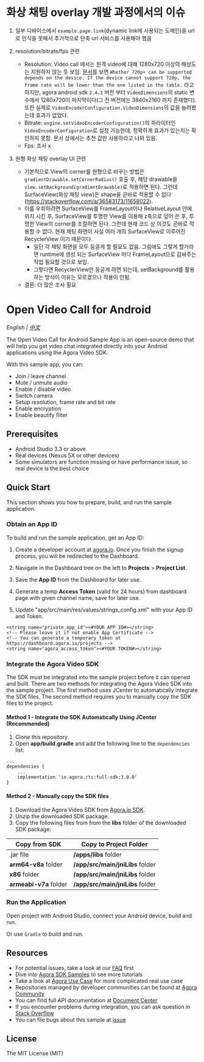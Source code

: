 # 화상 채팅 overlay 개발 과정에서의 이슈

1. 일부 디바이스에서 ```example.page.link```(dynamic link에 사용되는 도메인)을 url로 인식을 못해서 추가적으로 단축 url 서비스를 사용해야 했음
2. resolution/bitrate/fps 관련
  
     - Resolution:  Video call 에서는 원격 video에 대해 1280x720 이상의 해상도는 지원하지 않는 듯 보임. [문서](https://docs.agora.io/en/faqs/API%20Reference/java/v2.4/classio_1_1agora_1_1rtc_1_1video_1_1_video_encoder_configuration.html)를 보면 ```Whether 720p+ can be supported depends on the device. If the device cannot support 720p, the frame rate will be lower than the one listed in the table.``` 라고 하지만, agora android sdk ```2.4.1``` 버전 부터 ```VideoDimensions```의 static 변수에서 1280x720이 마지막이다(그 전 버전에는 3840x2160 까지 존재했다). 또한 실제로 ```VideoEncoderConfiguration.VideoDimensions```의 값을 늘려봤는데 효과가 없었다.
     - Bitrate: ```engine.setVideoEncoderConfiguration()```의 파라미터인 ```VideoEncoderConfiguration```로 설정 가능한데, 정확하게 효과가 있는지는 확인하지 못함. 문서 상에서는 추천 값만 사용하라고 나와 있음.
     - Fps: 조사 x
3. 원형 화상 채팅 overlay UI 관련

    - 기본적으로 View의 corner를 원형으로 바꾸는 방법은 ```gradientDrawable.setCornerRadius()``` 호출 후, 해당 drawable을 ```view.setBackground(gradientDrawable)```로 적용하면 된다. 그런데 SurfaceView(화상 채팅 view)은 shape을 곧바로 적용할 수 없다(https://stackoverflow.com/a/36583173/11658022).
    - 이를 우회하려면 SurfaceView를 FrameLayout이나 RelativeLayout 안에 위치 시킨 후, SurfaceView를 투명한 View를 이용해 z축으로 덮어 쓴 후, 투명한 View의 corner를 조절하면 된다. 그런데 현재 코드 상 이것도 곧바로 적용할 수 없다. 현재 채팅 화면이 사실 여러 개의 SurfaceView로 이루어진 RecyclerView 이기 때문이다.
      - 일단 각 채팅 화면을 모두 둥글게 할 필요도 없음. 그럼에도 그렇게 할거라면 runtime에 생성 되는 SurfaceView 마다 FrameLayout으로 감싸주는 작업 필요할 것으로 보임.
      - 그렇다면 RecyclerView만 둥글게 하면 되는데, setBackground를 활용하는 방식이 이유는 모르겠으나 적용이 안됨.
    - 결론: 더 많은 조사 필요

# Open Video Call for Android

*English | [中文](README.zh.md)*

The Open Video Call for Android Sample App is an open-source demo that will help you get video chat integrated directly into your Android applications using the Agora Video SDK.

With this sample app, you can:
- Join / leave channel
- Mute / unmute audio
- Enable / disable video
- Switch camera
- Setup resolution, frame rate and bit rate
- Enable encryption
- Enable beautify filter

## Prerequisites

- Android Studio 3.3 or above
- Real devices (Nexus 5X or other devices)
- Some simulators are function missing or have performance issue, so real device is the best choice

## Quick Start

This section shows you how to prepare, build, and run the sample application.

### Obtain an App ID

To build and run the sample application, get an App ID:
1. Create a developer account at [agora.io](https://dashboard.agora.io/signin/). Once you finish the signup process, you will be redirected to the Dashboard.
2. Navigate in the Dashboard tree on the left to **Projects** > **Project List**.
3. Save the **App ID** from the Dashboard for later use.
4. Generate a temp **Access Token** (valid for 24 hours) from dashboard page with given channel name, save for later use.

5. Update "app/src/main/res/values/strings_config.xml" with your App ID and Token.
```
<string name="private_app_id"><#YOUR APP ID#></string>
<!-- Please leave it if not enable App Certificate -->
<!-- You can generate a temporary token at https://dashboard.agora.io/projects -->
<string name="agora_access_token"><#YOUR TOKEN#></string>
```

### Integrate the Agora Video SDK

The SDK must be integrated into the sample project before it can opened and built. There are two methods for integrating the Agora Video SDK into the sample project. The first method uses JCenter to automatically integrate the SDK files. The second method requires you to manually copy the SDK files to the project.

#### Method 1 - Integrate the SDK Automatically Using JCenter (Recommended)

1. Clone this repository.
2. Open **app/build.gradle** and add the following line to the `dependencies` list:

  ```
  ...
  dependencies {
      ...
      implementation 'io.agora.rtc:full-sdk:3.0.0'
  }
  ```

#### Method 2 - Manually copy the SDK files

1. Download the Agora Video SDK from [Agora.io SDK](https://www.agora.io/en/download/).
2. Unzip the downloaded SDK package.
3. Copy the following files from from the **libs** folder of the downloaded SDK package:

Copy from SDK|Copy to Project Folder
---|---
.jar file|**/apps/libs** folder
**arm64-v8a** folder|**/app/src/main/jniLibs** folder
**x86** folder|**/app/src/main/jniLibs** folder
**armeabi-v7a** folder|**/app/src/main/jniLibs** folder

    

### Run the Application

Open project with Android Studio, connect your Android device, build and run.
      
Or use `Gradle` to build and run.


## Resources

- For potential issues, take a look at our [FAQ](https://docs.agora.io/cn/faq) first
- Dive into [Agora SDK Samples](https://github.com/AgoraIO) to see more tutorials
- Take a look at [Agora Use Case](https://github.com/AgoraIO-usecase) for more complicated real use case
- Repositories managed by developer communities can be found at [Agora Community](https://github.com/AgoraIO-Community)
- You can find full API documentation at [Document Center](https://docs.agora.io/en/)
- If you encounter problems during integration, you can ask question in [Stack Overflow](https://stackoverflow.com/questions/tagged/agora.io)
- You can file bugs about this sample at [issue](https://github.com/AgoraIO/Basic-Video-Call/issues)

## License

The MIT License (MIT)
